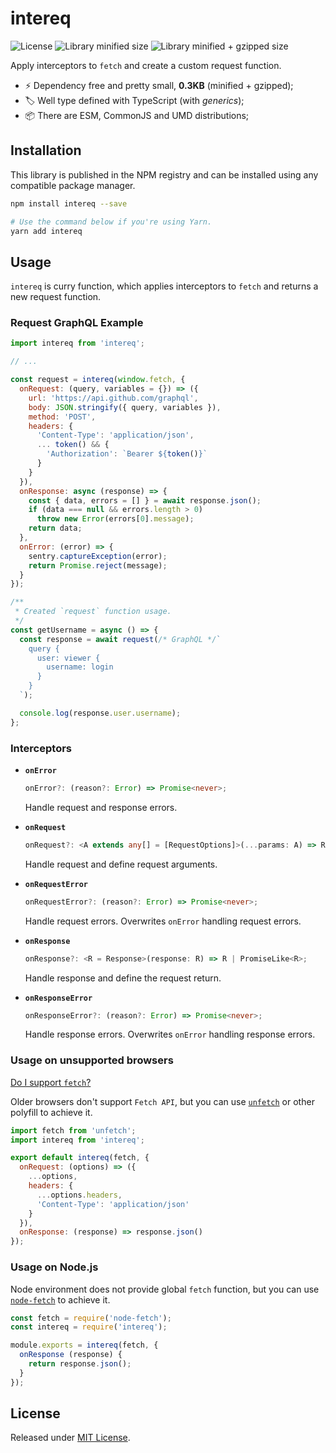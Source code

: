 # intereq

![License](https://badgen.net/github/license/VitorLuizC/intereq)
![Library minified size](https://badgen.net/bundlephobia/min/intereq)
![Library minified + gzipped size](https://badgen.net/bundlephobia/minzip/intereq)

Apply interceptors to `fetch` and create a custom request function.

- :zap: Dependency free and pretty small, **0.3KB** (minified + gzipped);
- :label: Well type defined with TypeScript (with _generics_);
- :package: There are ESM, CommonJS and UMD distributions;

## Installation

This library is published in the NPM registry and can be installed using any compatible package manager.

```sh
npm install intereq --save

# Use the command below if you're using Yarn.
yarn add intereq
```

## Usage

`intereq` is curry function, which applies interceptors to `fetch` and returns a new request function.

### Request GraphQL Example

```js
import intereq from 'intereq';

// ...

const request = intereq(window.fetch, {
  onRequest: (query, variables = {}) => ({
    url: 'https://api.github.com/graphql',
    body: JSON.stringify({ query, variables }),
    method: 'POST',
    headers: {
      'Content-Type': 'application/json',
      ... token() && {
        'Authorization': `Bearer ${token()}`
      }
    }
  }),
  onResponse: async (response) => {
    const { data, errors = [] } = await response.json();
    if (data === null && errors.length > 0)
      throw new Error(errors[0].message);
    return data;
  },
  onError: (error) => {
    sentry.captureException(error);
    return Promise.reject(message);
  }
});

/**
 * Created `request` function usage.
 */
const getUsername = async () => {
  const response = await request(/* GraphQL */`
    query {
      user: viewer {
        username: login
      }
    }
  `);

  console.log(response.user.username);
};
```

### Interceptors

- **`onError`**
  ```ts
  onError?: (reason?: Error) => Promise<never>;
  ```
  Handle request and response errors.

- **`onRequest`**
  ```ts
  onRequest?: <A extends any[] = [RequestOptions]>(...params: A) => RequestOptions;
  ```
  Handle request and define request arguments.

- **`onRequestError`**
  ```ts
  onRequestError?: (reason?: Error) => Promise<never>;
  ```
  Handle request errors. Overwrites `onError` handling request errors.

- **`onResponse`**
  ```ts
  onResponse?: <R = Response>(response: R) => R | PromiseLike<R>;
  ```
  Handle response and define the request return.

- **`onResponseError`**
  ```ts
  onResponseError?: (reason?: Error) => Promise<never>;
  ```
  Handle response errors. Overwrites `onError` handling response errors.

### Usage on unsupported browsers

[Do I support `fetch`?](https://caniuse.com/#feat=fetch)

Older browsers don't support `Fetch API`, but you can use [`unfetch`](https://github.com/developit/unfetch) or other polyfill to achieve it.

```js
import fetch from 'unfetch';
import intereq from 'intereq';

export default intereq(fetch, {
  onRequest: (options) => ({
    ...options,
    headers: {
      ...options.headers,
      'Content-Type': 'application/json'
    }
  }),
  onResponse: (response) => response.json()
});
```

### Usage on Node.js

Node environment does not provide global `fetch` function, but you can use [`node-fetch`](https://github.com/bitinn/node-fetch) to achieve it.

```js
const fetch = require('node-fetch');
const intereq = require('intereq');

module.exports = intereq(fetch, {
  onResponse (response) {
    return response.json();
  }
});
```

## License

Released under [MIT License](./LICENSE).
